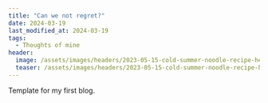 ```yaml
---
title: "Can we not regret?"
date: 2024-03-19
last_modified_at: 2024-03-19
tags:
  - Thoughts of mine
header:
  image: /assets/images/headers/2023-05-15-cold-summer-noodle-recipe-header.jpg
  teaser: /assets/images/headers/2023-05-15-cold-summer-noodle-recipe-header.jpg
---
```


Template for my first blog.
